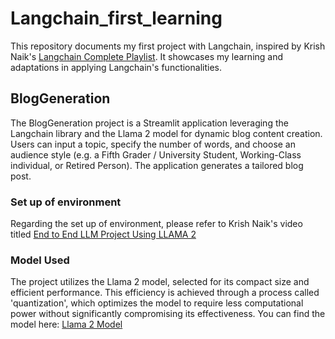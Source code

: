 # Langchain_first_learning
 This repository documents my first project with Langchain, inspired by Krish Naik's [Langchain Complete Playlist](https://www.youtube.com/watch?v=4O1rs7mrNDo&list=PLZoTAELRMXVORE4VF7WQ_fAl0L1Gljtar&index=1). It showcases my learning and adaptations in applying Langchain's functionalities.

## BlogGeneration
The BlogGeneration project is a Streamlit application leveraging the Langchain library and the Llama 2 model for dynamic blog content creation. Users can input a topic, specify the number of words, and choose an audience style (e.g.  a Fifth Grader / University Student, Working-Class individual, or Retired Person). The application generates a tailored blog post.

### Set up of environment
Regarding the set up of environment, please refer to Krish Naik's video titled [End to End LLM Project Using LLAMA 2](https://www.youtube.com/watch?v=cMJWC-csdK4&list=PLZoTAELRMXVORE4VF7WQ_fAl0L1Gljtar&index=9)

### Model Used
The project utilizes the Llama 2 model, selected for its compact size and efficient performance. This efficiency is achieved through a process called 'quantization', which optimizes the model to require less computational power without significantly compromising its effectiveness. You can find the model here: [Llama 2 Model](https://huggingface.co/TheBloke/Llama-2-7B-Chat-GGML/blob/main/llama-2-7b-chat.ggmlv3.q2_K.bin)

